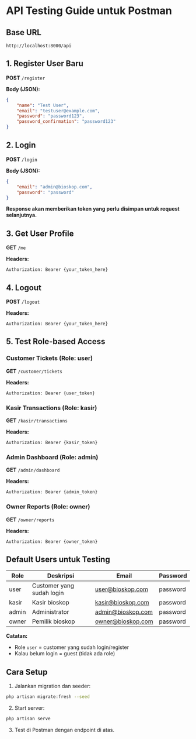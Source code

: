 # API Testing Guide untuk Postman

## Base URL
```
http://localhost:8000/api
```

## 1. Register User Baru
**POST** `/register`

**Body (JSON):**
```json
{
    "name": "Test User",
    "email": "testuser@example.com",
    "password": "password123",
    "password_confirmation": "password123"
}
```

## 2. Login
**POST** `/login`

**Body (JSON):**
```json
{
    "email": "admin@bioskop.com",
    "password": "password"
}
```

**Response akan memberikan token yang perlu disimpan untuk request selanjutnya.**

## 3. Get User Profile
**GET** `/me`

**Headers:**
```
Authorization: Bearer {your_token_here}
```

## 4. Logout
**POST** `/logout`

**Headers:**
```
Authorization: Bearer {your_token_here}
```

## 5. Test Role-based Access

### Customer Tickets (Role: user)
**GET** `/customer/tickets`

**Headers:**
```
Authorization: Bearer {user_token}
```

### Kasir Transactions (Role: kasir)
**GET** `/kasir/transactions`

**Headers:**
```
Authorization: Bearer {kasir_token}
```

### Admin Dashboard (Role: admin)
**GET** `/admin/dashboard`

**Headers:**
```
Authorization: Bearer {admin_token}
```

### Owner Reports (Role: owner)
**GET** `/owner/reports`

**Headers:**
```
Authorization: Bearer {owner_token}
```

## Default Users untuk Testing

| Role  | Deskripsi | Email              | Password |
|-------|-----------|-------------------|----------|
| user  | Customer yang sudah login | user@bioskop.com  | password |
| kasir | Kasir bioskop | kasir@bioskop.com | password |
| admin | Administrator | admin@bioskop.com | password |
| owner | Pemilik bioskop | owner@bioskop.com | password |

**Catatan:** 
- Role `user` = customer yang sudah login/register
- Kalau belum login = guest (tidak ada role)

## Cara Setup

1. Jalankan migration dan seeder:
```bash
php artisan migrate:fresh --seed
```

2. Start server:
```bash
php artisan serve
```

3. Test di Postman dengan endpoint di atas.